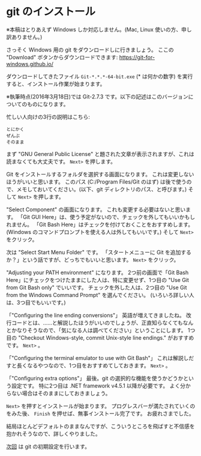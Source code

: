 # git のインストール

※本稿はとりあえず Windows しか対応しません。(Mac, Linux 使いの方、申し訳ありません。)

さっそく Windows 用の git をダウンロードしに行きましょう。
ここの "Download" ボタンからダウンロードできます: <https://git-for-windows.github.io/>

ダウンロードしてきたファイル ``Git-*.*.*-64-bit.exe`` (* は何かの数字) を実行すると、インストール作業が始まります。

※執筆時点(2016年3月18日)では Git-2.7.3 です。以下の記述はこのバージョンについてのものになります。

忙しい人向けの3行の説明はこちら:

```
とにかく
ぜんぶ
そのまま
```

まず "GNU General Public License" と題された文章が表示されますが、これは読まなくても大丈夫です。 ``Next>`` を押します。

Git をインストールするフォルダを選択する画面になります。
これは変更しないほうがいいと思います。
このパス (C:/Program Files/Git のはず) は後で使うので、メモしておいてください。(以下、git ディレクトリのパス、と呼びます。)
そして ``Next>`` を押します。

"Select Component" の画面になります。
これも変更する必要はないと思います。
「Git GUI Here」は、使う予定がないので、チェックを外してもいいかもしれません。
「Git Bash Here」はチェックを付けておくことをおすすめします。
(Windows のコマンドプロンプトを使える人は外してもいいです。)
そして ``Next>`` をクリック。

次は "Select Start Menu Folder" です。
「スタートメニューに Git を追加するか？」という話ですが、どっちでもいいと思います。
``Next>`` をクリック。

"Adjusting your PATH environment" になります。
2つ前の画面で「Git Bash Here」にチェックをつけたままにした人は、特に変更せず、1つ目の "Use Git from Git Bash only" でいいです。
チェックを外した人は、2つ目の "Use Git from the Windows Command Prompt" を選んでください。
(いろいろ詳しい人は、3つ目でもいいです。)

「"Configuring the line ending conversions"」
英語が増えてきましたね。
改行コードとは、……と解説したほうがいいのでしょうが、正直知らなくてもなんとかなりそうなので、「気になる人は調べてください」ということにします。
1つ目の "Checkout Windows-style, commit Unix-style line endings." がおすすめです。
``Next>`` 。

「"Configuring the terminal emulator to use with Git Bash"」
これは解説しだすと長くなるやつなので、1つ目をおすすめてしておきます。
``Next>`` 。

「"Configuring extra options"」
最後。git の選択的な機能を使うかどうかという設定です。
特に2つ目は .NET framework v4.5.1 以降が必要です。
よく分からない場合はそのままにしておきましょう。

``Next>`` を押すとインストールが始まります。
プログレスバーが満たされていくのをみた後、 `Finish` を押せば、無事インストール完了です。
お疲れさまでした。

結局ほとんどデフォルトのままなんですが、こういうところを飛ばすと不信感を抱かれそうなので、詳しくやりました。

[次回](chapter2.md) は git の初期設定を行います。

